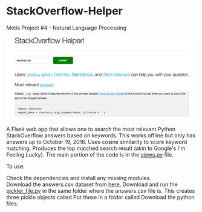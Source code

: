 # StackOverflow-Helper

Metis Project #4 - Natural Language Processing

![webapp](webapp.png)

A Flask web app that allows one to search the most relevant Python StackOverflow answers based on keywords. This works offline but only has answers up to October 19, 2016. Uses cosine similarity to score keyword matching. Produces the top matched search result (akin to Google's I'm Feeling Lucky). The main portion of the code is in the [views.py](app/views.py) file.

To use:  

Check the dependencies and install any missing modules.   
Download the answers.csv dataset from [here.](https://www.kaggle.com/stackoverflow/pythonquestions)
Download and run the [pickler_file.py]() in the same folder where the answers.csv file is. 
This creates three pickle objects called 
Put these in a folder called 
Download the python files.




